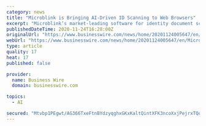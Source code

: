 ```yaml
---
category: news
title: "Microblink is Bringing AI-Driven ID Scanning to Web Browsers"
excerpt: "Microblink’s market-leading software for identity document scanning, BlinkID, works on all major web browsers. The new solution, called B"
publishedDateTime: 2020-11-24T16:28:00Z
originalUrl: "https://www.businesswire.com/news/home/20201124005647/en/Microblink-is-Bringing-AI-Driven-ID-Scanning-to-Web-Browsers"
webUrl: "https://www.businesswire.com/news/home/20201124005647/en/Microblink-is-Bringing-AI-Driven-ID-Scanning-to-Web-Browsers"
type: article
quality: 17
heat: 17
published: false

provider:
  name: Business Wire
  domain: businesswire.com

topics:
  - AI

secured: "Mtvbp1PEgwt/AG366TxeFtnBYdzyqghxGKxKaltQintXFK3ncoXxjPejrxTQqYSt2+91C+qmHdOMsB2jk2DNtmCZByvzfG91Gc/luVKReaifNJm/4WenZZ8Y7VRWiLmuQGJBBnLgcKPYXt4hG6RrddOzgp/s2dF0qswDHmVvJT6X130E6vhKopYpj/amvtzEeulOG4M77rkljq0FbmFTcqVYnqMwpax6NhAzJYwKzjhQjJTn/PTFGM4lMlWeYLMtfOoArqfneMCVTUJzlq2AlM8ZJsqL1iT5QAtFwSqu5lecOdGwQA8jidOTOVQlcL8rQVfSa9CjohiraSZR8c8l8uhEwZ/VvBDGa4eJ9AtSVks=;cB66wFJWaL1exmPlV4fJwA=="
---
```


